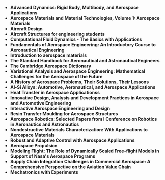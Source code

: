 
<ul>
                <li><b><a target="_blank" href="https://github.com/manjunath5496/Aerospace-Books/blob/master/ero(1).pdf" style="text-decoration:none;">Advanced Dynamics: Rigid Body, Multibody, and Aerospace Applications</a></b></li>
                <li><b><a target="_blank" href="https://github.com/manjunath5496/Aerospace-Books/blob/master/ero(2).pdf" style="text-decoration:none;">Aerospace Materials and Material Technologies, Volume 1: Aerospace Materials</a></b></li>
                <li><b><a target="_blank" href="https://github.com/manjunath5496/Aerospace-Books/blob/master/ero(3).pdf" style="text-decoration:none;">Aircraft Design</a></b></li>
                <li><b><a target="_blank" href="https://github.com/manjunath5496/Aerospace-Books/blob/master/ero(4).pdf" style="text-decoration:none;">Aircraft Structures for engineering students</a></b></li>
                <li><b><a target="_blank" href="https://github.com/manjunath5496/Aerospace-Books/blob/master/ero(5).pdf" style="text-decoration:none;">Computational Fluid Dynamics - The Basics with Applications</a></b></li>
                <li><b><a target="_blank" href="https://github.com/manjunath5496/Aerospace-Books/blob/master/ero(6).pdf" style="text-decoration:none;">Fundamentals of Aerospace Engineering: An Introductory Course to Aeronautical Engineering</a></b></li>
                <li><b><a target="_blank" href="https://github.com/manjunath5496/Aerospace-Books/blob/master/ero(7).pdf" style="text-decoration:none;">Introduction to aerospace materials</a></b></li>
                <li><b><a target="_blank" href="https://github.com/manjunath5496/Aerospace-Books/blob/master/ero(8).pdf" style="text-decoration:none;">The Standard Handbook for Aeronautical and Astronautical Engineers</a></b></li>
                <li><b><a target="_blank" href="https://github.com/manjunath5496/Aerospace-Books/blob/master/ero(9).pdf" style="text-decoration:none;">The Cambridge Aerospace Dictionary</a></b></li>
                <li><b><a target="_blank" href="https://github.com/manjunath5496/Aerospace-Books/blob/master/ero(10).pdf" style="text-decoration:none;">Variational Analysis and Aerospace Engineering: Mathematical Challenges for the Aerospace of the Future</a></b></li>
                <li><b><a target="_blank" href="https://github.com/manjunath5496/Aerospace-Books/blob/master/ero(11).pdf" style="text-decoration:none;">A History of Aerospace Problems, Their Solutions, Their Lessons</a></b></li>
                <li><b><a target="_blank" href="https://github.com/manjunath5496/Aerospace-Books/blob/master/ero(12).pdf" style="text-decoration:none;">Al-Si Alloys: Automotive, Aeronautical, and Aerospace Applications</a></b></li>
                <li><b><a target="_blank" href="https://github.com/manjunath5496/Aerospace-Books/blob/master/ero(13).pdf" style="text-decoration:none;"> Heat Transfer in Aerospace Applicationss</a></b></li>
                <li><b><a target="_blank" href="https://github.com/manjunath5496/Aerospace-Books/blob/master/ero(14).pdf" style="text-decoration:none;">Innovative Design, Analysis and Development Practices in Aerospace and Automotive Engineering</a></b></li>
                <li><b><a target="_blank" href="https://github.com/manjunath5496/Aerospace-Books/blob/master/ero(15).pdf" style="text-decoration:none;">Interactive Aerospace Engineering and Design</a></b></li>
                <li><b><a target="_blank" href="https://github.com/manjunath5496/Aerospace-Books/blob/master/ero(16).pdf" style="text-decoration:none;">Resin Transfer Moulding for Aerospace Structures</a></b></li>
                <li><b><a target="_blank" href="https://github.com/manjunath5496/Aerospace-Books/blob/master/ero(17).pdf" style="text-decoration:none;">Aerospace Robotics: Selected Papers from I Conference on Robotics in Aeronautics and Astronautics</a></b></li>
                <li><b><a target="_blank" href="https://github.com/manjunath5496/Aerospace-Books/blob/master/ero(18).pdf" style="text-decoration:none;">Nondestructive Materials Characterization: With Applications to Aerospace Materials</a></b></li>
  
<li><b><a target="_blank" href="https://github.com/manjunath5496/Aerospace-Books/blob/master/ero(19).pdf" style="text-decoration:none;">Robust and Adaptive Control with Aerospace Applications</a></b></li>


 <li><b><a target="_blank" href="https://github.com/manjunath5496/Aerospace-Books/blob/master/ero(20).pdf" style="text-decoration:none;"> Aerospace Propulsion</a></b></li>

<li><b><a target="_blank" href="https://github.com/manjunath5496/Aerospace-Books/blob/master/ero(21).pdf" style="text-decoration:none;">Modeling Flight: The Role of Dynamically Scaled Free-flight Models in Support of Nasa's Aerospace Programs</a></b></li>
  
<li><b><a target="_blank" href="https://github.com/manjunath5496/Aerospace-Books/blob/master/ero(22).pdf" style="text-decoration:none;">Supply Chain Integration Challenges in Commercial Aerospace: A Comprehensive Perspective on the Aviation Value Chain</a></b></li>


 <li><b><a target="_blank" href="https://github.com/manjunath5496/Aerospace-Books/blob/master/ero(23).pdf" style="text-decoration:none;"> Mechatronics with Experiments</a></b></li>
               
</ul>

